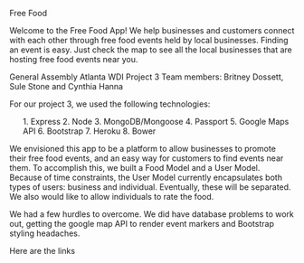 Free Food

Welcome to the Free Food App! We help businesses and customers connect with each other through free food events held by local businesses. Finding an event is easy. Just check the map to see all the local businesses that are hosting free food events near you.

General Assembly Atlanta WDI Project 3
Team members: Britney Dossett, Sule Stone and Cynthia Hanna

For our project 3, we used the following technologies:
<ol>
1. Express
2. Node
3. MongoDB/Mongoose
4. Passport
5. Google Maps API
6. Bootstrap
7. Heroku
8. Bower
</ol>

We envisioned this app to be a platform to allow businesses to promote their free food events, and an easy way for customers to find events near them. To accomplish this, we built a Food Model and a User Model. Because of time constraints, the User Model currently encapsulates both types of users: business and individual. Eventually, these will be separated. We also would like to allow individuals to rate the food.

We had a few hurdles to overcome. We did have database problems to work out, getting the google map API to render event markers and Bootstrap styling headaches. 

Here are the links 
